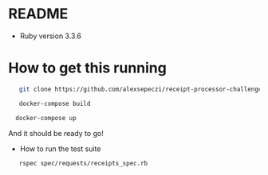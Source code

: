 # README

* Ruby version
3.3.6

# How to get this running

```bash
   git clone https://github.com/alexsepeczi/receipt-processor-challenge
```

```bash
   docker-compose build
```

```bash
  docker-compose up
```

And it should be ready to go!

* How to run the test suite

```bash  
   rspec spec/requests/receipts_spec.rb 


